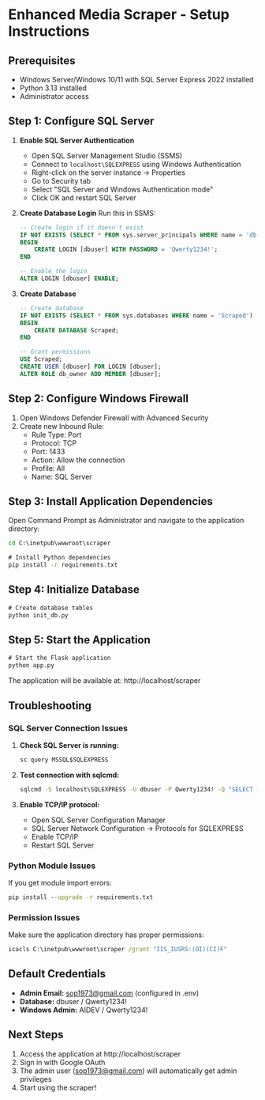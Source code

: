 # Enhanced Media Scraper - Setup Instructions

## Prerequisites
- Windows Server/Windows 10/11 with SQL Server Express 2022 installed
- Python 3.13 installed
- Administrator access

## Step 1: Configure SQL Server

1. **Enable SQL Server Authentication**
   - Open SQL Server Management Studio (SSMS)
   - Connect to `localhost\SQLEXPRESS` using Windows Authentication
   - Right-click on the server instance → Properties
   - Go to Security tab
   - Select "SQL Server and Windows Authentication mode"
   - Click OK and restart SQL Server

2. **Create Database Login**
   Run this in SSMS:
   ```sql
   -- Create login if it doesn't exist
   IF NOT EXISTS (SELECT * FROM sys.server_principals WHERE name = 'dbuser')
   BEGIN
       CREATE LOGIN [dbuser] WITH PASSWORD = 'Qwerty1234!';
   END
   
   -- Enable the login
   ALTER LOGIN [dbuser] ENABLE;
   ```

3. **Create Database**
   ```sql
   -- Create database
   IF NOT EXISTS (SELECT * FROM sys.databases WHERE name = 'Scraped')
   BEGIN
       CREATE DATABASE Scraped;
   END
   
   -- Grant permissions
   USE Scraped;
   CREATE USER [dbuser] FOR LOGIN [dbuser];
   ALTER ROLE db_owner ADD MEMBER [dbuser];
   ```

## Step 2: Configure Windows Firewall

1. Open Windows Defender Firewall with Advanced Security
2. Create new Inbound Rule:
   - Rule Type: Port
   - Protocol: TCP
   - Port: 1433
   - Action: Allow the connection
   - Profile: All
   - Name: SQL Server

## Step 3: Install Application Dependencies

Open Command Prompt as Administrator and navigate to the application directory:

```cmd
cd C:\inetpub\wwwroot\scraper

# Install Python dependencies
pip install -r requirements.txt
```

## Step 4: Initialize Database

```cmd
# Create database tables
python init_db.py
```

## Step 5: Start the Application

```cmd
# Start the Flask application
python app.py
```

The application will be available at: http://localhost/scraper

## Troubleshooting

### SQL Server Connection Issues

1. **Check SQL Server is running:**
   ```cmd
   sc query MSSQL$SQLEXPRESS
   ```

2. **Test connection with sqlcmd:**
   ```cmd
   sqlcmd -S localhost\SQLEXPRESS -U dbuser -P Qwerty1234! -Q "SELECT @@VERSION"
   ```

3. **Enable TCP/IP protocol:**
   - Open SQL Server Configuration Manager
   - SQL Server Network Configuration → Protocols for SQLEXPRESS
   - Enable TCP/IP
   - Restart SQL Server

### Python Module Issues

If you get module import errors:
```cmd
pip install --upgrade -r requirements.txt
```

### Permission Issues

Make sure the application directory has proper permissions:
```cmd
icacls C:\inetpub\wwwroot\scraper /grant "IIS_IUSRS:(OI)(CI)F"
```

## Default Credentials

- **Admin Email:** sop1973@gmail.com (configured in .env)
- **Database:** dbuser / Qwerty1234!
- **Windows Admin:** AIDEV / Qwerty1234!

## Next Steps

1. Access the application at http://localhost/scraper
2. Sign in with Google OAuth
3. The admin user (sop1973@gmail.com) will automatically get admin privileges
4. Start using the scraper!
